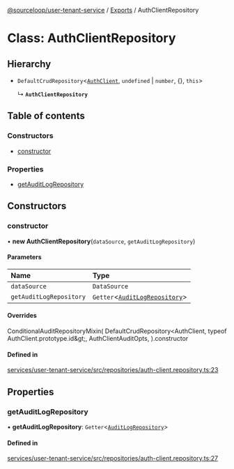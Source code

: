 [@sourceloop/user-tenant-service](../README.md) / [Exports](../modules.md) / AuthClientRepository

# Class: AuthClientRepository

## Hierarchy

- `DefaultCrudRepository`<[`AuthClient`](AuthClient.md), `undefined` \| `number`, {}, `this`\>

  ↳ **`AuthClientRepository`**

## Table of contents

### Constructors

- [constructor](AuthClientRepository.md#constructor)

### Properties

- [getAuditLogRepository](AuthClientRepository.md#getauditlogrepository)

## Constructors

### constructor

• **new AuthClientRepository**(`dataSource`, `getAuditLogRepository`)

#### Parameters

| Name | Type |
| :------ | :------ |
| `dataSource` | `DataSource` |
| `getAuditLogRepository` | `Getter`<[`AuditLogRepository`](AuditLogRepository.md)\> |

#### Overrides

ConditionalAuditRepositoryMixin(
  DefaultCrudRepository&lt;AuthClient, typeof AuthClient.prototype.id\&gt;,
  AuthClientAuditOpts,
).constructor

#### Defined in

[services/user-tenant-service/src/repositories/auth-client.repository.ts:23](https://github.com/sourcefuse/loopback4-microservice-catalog/blob/00e854d46/services/user-tenant-service/src/repositories/auth-client.repository.ts#L23)

## Properties

### getAuditLogRepository

• **getAuditLogRepository**: `Getter`<[`AuditLogRepository`](AuditLogRepository.md)\>

#### Defined in

[services/user-tenant-service/src/repositories/auth-client.repository.ts:27](https://github.com/sourcefuse/loopback4-microservice-catalog/blob/00e854d46/services/user-tenant-service/src/repositories/auth-client.repository.ts#L27)
